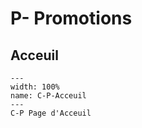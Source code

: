 # P- Promotions

## Acceuil

```{figure} Docs/C-P.png
---
width: 100%
name: C-P-Acceuil
---
C-P Page d'Acceuil
```